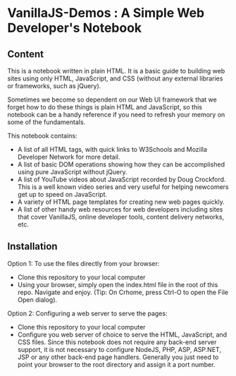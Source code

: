 # VanillaJS-Demos : A Simple Web Developer's Notebook

Content
-------

This is a notebook written in plain HTML. It is a basic guide to building web sites using only HTML, JavaScript,
and CSS (without any external libraries or frameworks, such as jQuery).

Sometimes we become so dependent on our Web UI framework that we forget how to do these things is plain HTML and
JavaScript, so this notebook can be a handy reference if you need to refresh your memory on some of the fundamentals.

This notebook contains:

* A list of all HTML tags, with quick links to W3Schools and Mozilla Developer Network for more detail.
* A list of basic DOM operations showing how they can be accomplished using pure JavaScript without jQuery.
* A list of YouTube videos about JavaScript recorded by Doug Crockford. This is a well known video series and very
  useful for helping newcomers get up to speed on JavaScript.
* A variety of HTML page templates for creating new web pages quickly.  
* A list of other handy web resources for web developers including sites that cover VanillaJS, online developer tools,
  content delivery networks, etc.
  
Installation
------------

Option 1: To use the files directly from your browser:

* Clone this repository to your local computer
* Using your browser, simply open the index.html file in the root of this repo. Navigate and enjoy. (Tip: On Crhome, press Ctrl-O to open the File Open dialog).

Option 2: Configuring a web server to serve the pages:

* Clone this repository to your local computer
* Configure you web server of choice to serve the HTML, JavaScript, and CSS files. Since this notebook does not require any
  back-end server support, it is not necessary to configure NodeJS, PHP, ASP, ASP.NET, JSP or any other back-end page handlers.
  Generally you just need to point your browser to the root directory and assign it a port number.
